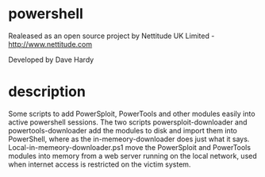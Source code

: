 # powershell

Realeased as an open source project by Nettitude UK Limited - http://www.nettitude.com

Developed by Dave Hardy

# description 
Some scripts to add PowerSploit, PowerTools and other modules easily into active powershell sessions.
The two scripts powersploit-downloader and powertools-downloader add the modules to disk and import them into PowerShell, where as the in-memeory-downloader does just what it says.
Local-in-memeory-downloader.ps1 move the PowerSploit and PowerTools modules into memory from a web server running on the local network, used when internet access is restricted on the victim system.
